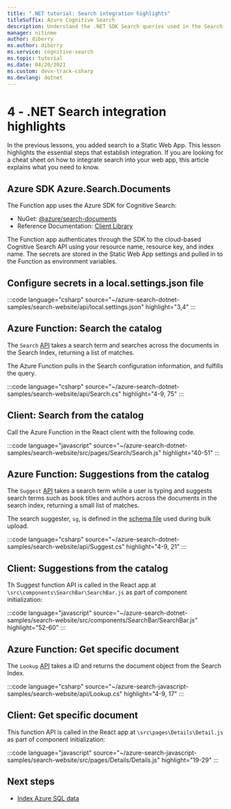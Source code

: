 ```yaml
---
title: ".NET tutorial: Search integration highlights"
titleSuffix: Azure Cognitive Search
description: Understand the .NET SDK Search queries used in the Search-enabled website
manager: nitinme
author: diberry
ms.author: diberry
ms.service: cognitive-search
ms.topic: tutorial
ms.date: 04/20/2021
ms.custom: devx-track-csharp
ms.devlang: dotnet
---
```


# 4 - .NET Search integration highlights

In the previous lessons, you added search to a Static Web App. This lesson highlights the essential steps that establish integration. If you are looking for a cheat sheet on how to integrate search into your web app, this article explains what you need to know.

## Azure SDK Azure.Search.Documents

The Function app uses the Azure SDK for Cognitive Search:

* NuGet: [@azure/search-documents](https://www.nuget.org/packages/Azure.Search.Documents/)
* Reference Documentation: [Client Library](/dotnet/api/overview/azure/search)

The Function app authenticates through the SDK to the cloud-based Cognitive Search API using your resource name, resource key, and index name. The secrets are stored in the Static Web App settings and pulled in to the Function as environment variables. 

## Configure secrets in a local.settings.json file

:::code language="csharp" source="~/azure-search-dotnet-samples/search-website/api/local.settings.json" highlight="3,4" :::

## Azure Function: Search the catalog

The `Search` [API](https://github.com/Azure-Samples/azure-search-dotnet-samples/blob/master/search-website/api/Search.cs) takes a search term and searches across the documents in the Search Index, returning a list of matches. 

The Azure Function pulls in the Search configuration information, and fulfills the query.

:::code language="csharp" source="~/azure-search-dotnet-samples/search-website/api/Search.cs" highlight="4-9, 75" :::

## Client: Search from the catalog

Call the Azure Function in the React client with the following code. 

:::code language="javascript" source="~/azure-search-dotnet-samples/search-website/src/pages/Search/Search.js" highlight="40-51" :::

## Azure Function: Suggestions from the catalog

The `Suggest` [API](https://github.com/Azure-Samples/azure-search-dotnet-samples/blob/master/search-website/api/Suggest.cs) takes a search term while a user is typing and suggests search terms such as book titles and authors across the documents in the search index, returning a small list of matches. 

The search suggester, `sg`, is defined in the [schema file](https://github.com/Azure-Samples/azure-search-dotnet-samples/blob/master/search-website/bulk-insert/BookSearchIndex.cs) used during bulk upload.

:::code language="csharp" source="~/azure-search-dotnet-samples/search-website/api/Suggest.cs" highlight="4-9, 21" :::

## Client: Suggestions from the catalog

Th Suggest function API is called in the React app at `\src\components\SearchBar\SearchBar.js` as part of component initialization:

:::code language="javascript" source="~/azure-search-dotnet-samples/search-website/src/components/SearchBar/SearchBar.js" highlight="52-60" :::

## Azure Function: Get specific document 

The `Lookup` [API](https://github.com/Azure-Samples/azure-search-dotent-samples/blob/master/search-website/api/Lookup.cs) takes a ID and returns the document object from the Search Index. 

:::code language="csharp" source="~/azure-search-javascript-samples/search-website/api/Lookup.cs" highlight="4-9, 17" :::

## Client: Get specific document 

This function API is called in the React app at `\src\pages\Details\Detail.js` as part of component initialization:

:::code language="javascript" source="~/azure-search-javascript-samples/search-website/src/pages/Details/Details.js" highlight="19-29" :::

## Next steps

* [Index Azure SQL data](search-indexer-tutorial.md)
